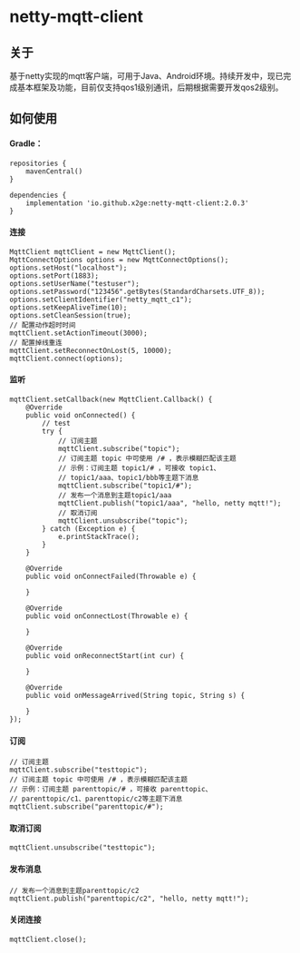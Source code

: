 # netty-mqtt-client

## 关于

基于netty实现的mqtt客户端，可用于Java、Android环境。持续开发中，现已完成基本框架及功能，目前仅支持qos1级别通讯，后期根据需要开发qos2级别。

## 如何使用

#### Gradle：

    repositories {
        mavenCentral()
    }
    
    dependencies {
        implementation 'io.github.x2ge:netty-mqtt-client:2.0.3'
    }

#### 连接

    MqttClient mqttClient = new MqttClient();
    MqttConnectOptions options = new MqttConnectOptions();
    options.setHost("localhost");
    options.setPort(1883);
    options.setUserName("testuser");
    options.setPassword("123456".getBytes(StandardCharsets.UTF_8));
    options.setClientIdentifier("netty_mqtt_c1");
    options.setKeepAliveTime(10);
    options.setCleanSession(true);
    // 配置动作超时时间
    mqttClient.setActionTimeout(3000);
    // 配置掉线重连
    mqttClient.setReconnectOnLost(5, 10000);
    mqttClient.connect(options);

#### 监听

    mqttClient.setCallback(new MqttClient.Callback() {
        @Override
        public void onConnected() {
            // test
            try {
                // 订阅主题
                mqttClient.subscribe("topic");
                // 订阅主题 topic 中可使用 /# ，表示模糊匹配该主题
                // 示例：订阅主题 topic1/# ，可接收 topic1、
                // topic1/aaa、topic1/bbb等主题下消息
                mqttClient.subscribe("topic1/#");
                // 发布一个消息到主题topic1/aaa
                mqttClient.publish("topic1/aaa", "hello, netty mqtt!");
                // 取消订阅
                mqttClient.unsubscribe("topic");
            } catch (Exception e) {
                e.printStackTrace();
            }
        }

        @Override
        public void onConnectFailed(Throwable e) {

        }

        @Override
        public void onConnectLost(Throwable e) {

        }

        @Override
        public void onReconnectStart(int cur) {

        }

        @Override
        public void onMessageArrived(String topic, String s) {

        }
    });

#### 订阅

    // 订阅主题
    mqttClient.subscribe("testtopic");
    // 订阅主题 topic 中可使用 /# ，表示模糊匹配该主题
    // 示例：订阅主题 parenttopic/# ，可接收 parenttopic、
    // parenttopic/c1、parenttopic/c2等主题下消息
    mqttClient.subscribe("parenttopic/#");

#### 取消订阅

    mqttClient.unsubscribe("testtopic");

#### 发布消息

    // 发布一个消息到主题parenttopic/c2
    mqttClient.publish("parenttopic/c2", "hello, netty mqtt!");

#### 关闭连接

    mqttClient.close();	
